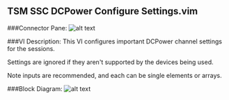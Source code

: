 ## **TSM SSC DCPower Configure Settings.vim**
###Connector Pane:
![alt text](/images/Instrument%20Control/DCPower/TSM%20SSC%20DCPower%20Configure%20Settings.vimc.png "TSM SSC DCPower Configure Settings.vim connector pane")

###VI Description:
This VI configures important DCPower channel settings for the sessions.

Settings are ignored if they aren't supported by the devices being used.

Note inputs are recommended, and each can be single elements or arrays.

###Block Diagram:
![alt text](/images/Instrument%20Control/DCPower/TSM%20SSC%20DCPower%20Configure%20Settings.vimd.png "TSM SSC DCPower Configure Settings.vim block diagram")
